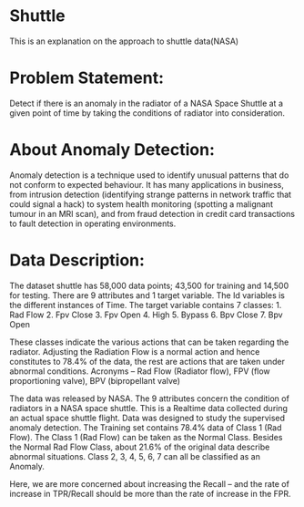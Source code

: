 # Shuttle
This is  an explanation on the approach to shuttle data(NASA)

# Problem Statement:
Detect if there is an anomaly in the radiator of a NASA Space Shuttle at a given point of time by taking the conditions of radiator into consideration.
# About Anomaly Detection:
Anomaly detection is a technique used to identify unusual patterns that do not conform to expected behaviour. It has many applications in business, from intrusion detection (identifying strange patterns in network traffic that could signal a hack) to system health monitoring (spotting a malignant tumour in an MRI scan), and from fraud detection in credit card transactions to fault detection in operating environments.
# Data Description:
The dataset shuttle has 58,000 data points; 43,500 for training and 14,500 for testing. There are 9 attributes and 1 target variable. The Id variables is the different instances of Time.
The target variable contains 7 classes: 
    1.	Rad Flow 
    2.	Fpv Close 
    3.	Fpv Open 
    4.	High 
    5.	Bypass 
    6.	Bpv Close 
    7.	Bpv Open
    
These classes indicate the various actions that can be taken regarding the radiator. Adjusting the Radiation Flow is a normal action and hence constitutes to 78.4% of the data, the rest are actions that are taken under abnormal conditions.
Acronyms – Rad Flow (Radiator flow), FPV (flow proportioning valve), BPV (bipropellant valve)

The data was released by NASA. The 9 attributes concern the condition of radiators in a NASA space shuttle. This is a Realtime data collected during an actual space shuttle flight. Data was designed to study the supervised anomaly detection. 
The Training set contains 78.4% data of Class 1 (Rad Flow). The Class 1 (Rad Flow) can be taken as the Normal Class. Besides the Normal Rad Flow Class, about 21.6% of the original data describe abnormal situations. Class 2, 3, 4, 5, 6, 7 can all be classified as an Anomaly.

Here, we are more concerned about increasing the Recall – and the rate of increase in TPR/Recall should be more than the rate of increase in the FPR.
